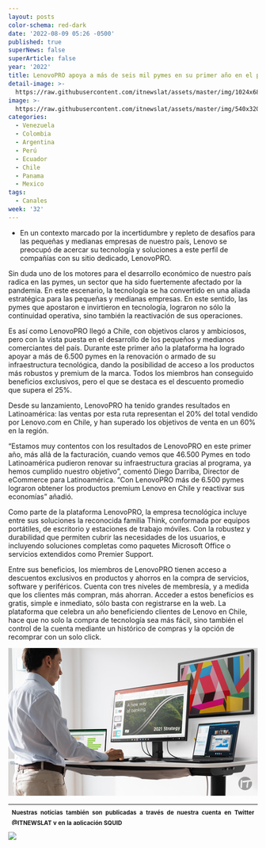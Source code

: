 ```yaml
---
layout: posts
color-schema: red-dark
date: '2022-08-09 05:26 -0500'
published: true
superNews: false
superArticle: false
year: '2022'
title: LenovoPRO apoya a más de seis mil pymes en su primer año en el país
detail-image: >-
  https://raw.githubusercontent.com/itnewslat/assets/master/img/1024x680/mesa-de-trabajo-lenovo-g.jpg
image: >-
  https://raw.githubusercontent.com/itnewslat/assets/master/img/540x320/mesa-de-trabajo-lenovo-p.jpg
categories:
  - Venezuela
  - Colombia
  - Argentina
  - Perú
  - Ecuador
  - Chile
  - Panama
  - Mexico
tags:
  - Canales
week: '32'
---
```

- En un contexto marcado por la incertidumbre y repleto de desafíos para las pequeñas y medianas empresas de nuestro país, Lenovo se preocupó de acercar su tecnología y soluciones a este perfil de compañías con su sitio dedicado, LenovoPRO.
 
Sin duda uno de los motores para el desarrollo económico de nuestro país radica en las pymes, un sector que ha sido fuertemente afectado por la pandemia. En este escenario, la tecnología se ha convertido en una aliada estratégica para las pequeñas y medianas empresas. En este sentido, las pymes que apostaron e invirtieron en tecnología, lograron no sólo la continuidad operativa, sino también la reactivación de sus operaciones.
 
Es así como LenovoPRO llegó a Chile, con objetivos claros y ambiciosos, pero con la vista puesta en el desarrollo de los pequeños y medianos comerciantes del país. Durante este primer año la plataforma ha logrado apoyar a más de 6.500 pymes en la renovación o armado de su infraestructura tecnológica, dando la posibilidad de acceso a los productos más robustos y premium de la marca. Todos los miembros han conseguido beneficios exclusivos, pero el que se destaca es el descuento promedio que supera el 25%.
 
Desde su lanzamiento, LenovoPRO ha tenido grandes resultados en Latinoamérica: las ventas por esta ruta representan el 20% del total vendido por Lenovo.com en Chile, y han superado los objetivos de venta en un 60% en la región.
 
“Estamos muy contentos con los resultados de LenovoPRO en este primer año, más allá de la facturación, cuando vemos que 46.500 Pymes en todo Latinoamérica pudieron renovar su infraestructura gracias al programa, ya hemos cumplido nuestro objetivo”, comentó Diego Darriba, Director de eCommerce para Latinoamérica. “Con LenovoPRO más de 6.500 pymes lograron obtener los productos premium Lenovo en Chile y reactivar sus economías” añadió.
 
Como parte de la plataforma LenovoPRO, la empresa tecnológica incluye entre sus soluciones la reconocida familia Think, conformada por equipos portátiles, de escritorio y estaciones de trabajo móviles. Con la robustez y durabilidad que permiten cubrir las necesidades de los usuarios, e incluyendo soluciones completas como paquetes Microsoft Office o servicios extendidos como Premier Support.
 
Entre sus beneficios, los miembros de LenovoPRO tienen acceso a descuentos exclusivos en productos y ahorros en la compra de servicios, software y periféricos. Cuenta con tres niveles de membresía, y a medida que los clientes más compran, más ahorran. Acceder a estos beneficios es gratis, simple e inmediato, sólo basta con registrarse en la web.
La plataforma que celebra un año beneficiendo clientes de Lenovo en Chile, hace que no solo la compra de tecnología sea más fácil, sino también el control de la cuenta mediante un histórico de compras y la opción de recomprar con un solo click.

![](https://raw.githubusercontent.com/itnewslat/assets/master/img/540x320/mesa-de-trabajo-lenovo-p.jpg)

<table style="height: 42px;" width="569">
<tbody>
<tr>
<td style="text-align: justify;"><sub><strong>Nuestras noticias también son publicadas a través de nuestra cuenta en Twitter <a href="https://twitter.com/itnewslat?lang=es">@ITNEWSLAT</a> y en la aplicación <a href="https://squidapp.co/en/">SQUID</a></strong></sub></td>
</tr>
</tbody>
</table>

<img src="https://tracker.metricool.com/c3po.jpg?hash=56f88a41e39ab42c063cc51676587a04"/>